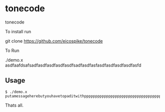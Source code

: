 tonecode
========

tonecode


To install run

git clone https://github.com/eicospike/tonecode



To Run


./demo.x asdfaafdsafsadfasdfasdfasdfasdfsadfasdfasfasdfasdfasdfasdfasfd




Usage
-----
	$ ./demo.x putamessageherebutyouhavetopaditwithpppppppppppppppppppppppppppppppppppppp
	
Thats all.
